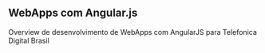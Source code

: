 ## WebApps com Angular.js
Overview de desenvolvimento de WebApps com AngularJS para Telefonica Digital Brasil

